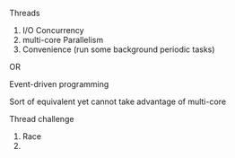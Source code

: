 Threads
1. I/O Concurrency
2. multi-core Parallelism
3. Convenience (run some background periodic tasks)

OR

Event-driven programming 

Sort of equivalent yet cannot take advantage of multi-core


Thread challenge
1. Race
2. 